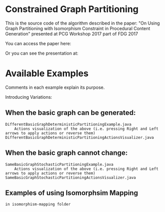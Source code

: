# Constrained Graph Partitioning
This is the source code of the algorithm described in the paper:
"On Using Graph Partitioning with Isomorphism Constraint in Procedural Content Generation"
presented at PCG Workshop 2017 part of FDG 2017

You can access the paper here:

Or you can see the presentation at:


# Available Examples
Comments in each example explain its purpose.

Introducing Variations:
## When the basic graph can be generated:
    DifferentBasicGraphDeterministicPartitioningExample.java
        Actions visualization of the above (i.e. pressing Right and Left arrows to apply actions or reverse them)
    DifferentBasicGraphDeterministicPartitioningActionsVisualizer.java
## When the basic graph cannot change:
    SameBasicGraphStochasticPartitioningExample.java 
        Actions visualization of the above (i.e. pressing Right and Left arrows to apply actions or reverse them)
    SameBasicGraphStochasticPartitioningActionsVisualizer.java

## Examples of using Isomorphsim Mapping 
    in isomorphism-mapping folder
